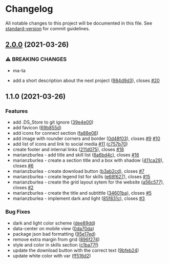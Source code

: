 # Changelog

All notable changes to this project will be documented in this file. See [standard-version](https://github.com/conventional-changelog/standard-version) for commit guidelines.

## [2.0.0](https://github.com/codetapacademy/html-css-javascript-starterclear/compare/v1.1.0...v2.0.0) (2021-03-26)


### ⚠ BREAKING CHANGES

* ma-ta

* add a short description about the next project ([984d9d3](https://github.com/codetapacademy/html-css-javascript-starterclear/commit/984d9d30ff815f718e0378fe7b115ff46ee297fd)), closes [#20](https://github.com/codetapacademy/html-css-javascript-starterclear/issues/20)

## 1.1.0 (2021-03-26)


### Features

* add .DS_Store to git ignore ([39e4e00](https://github.com/codetapacademy/html-css-javascript-starterclear/commit/39e4e00e36f2ca05252e9d2f2ad78e96b10cb880))
* add favicon ([69b855d](https://github.com/codetapacademy/html-css-javascript-starterclear/commit/69b855dfe827a99a071ddc18763a1da8509c9531))
* add icons for connect section ([fa88e08](https://github.com/codetapacademy/html-css-javascript-starterclear/commit/fa88e08b52c95bc981c9b1908d6acb845253e9d5))
* add image with rounder corners and border ([0d48f03](https://github.com/codetapacademy/html-css-javascript-starterclear/commit/0d48f03e1840470890473c5b89311868b2be4865)), closes [#9](https://github.com/codetapacademy/html-css-javascript-starterclear/issues/9) [#10](https://github.com/codetapacademy/html-css-javascript-starterclear/issues/10)
* add list of icons and link to social media [#11](https://github.com/codetapacademy/html-css-javascript-starterclear/issues/11) ([c757b70](https://github.com/codetapacademy/html-css-javascript-starterclear/commit/c757b70575f0cce478c14fb5dc9c0ae70e0cd57f))
* create footer and internal links ([211d075](https://github.com/codetapacademy/html-css-javascript-starterclear/commit/211d0756a39d1a562149a9568ad1511bbc8da0e0)), closes [#18](https://github.com/codetapacademy/html-css-javascript-starterclear/issues/18)
* marianzburlea - add title and skill list ([6a6bd4c](https://github.com/codetapacademy/html-css-javascript-starterclear/commit/6a6bd4ca4b888c462507ad5fc78aae96a400708b)), closes [#16](https://github.com/codetapacademy/html-css-javascript-starterclear/issues/16)
* marianzburlea - create a section title and a box with shadow ([411ca29](https://github.com/codetapacademy/html-css-javascript-starterclear/commit/411ca29395e3bc00480f758cd522f0355c9a4d85)), closes [#6](https://github.com/codetapacademy/html-css-javascript-starterclear/issues/6)
* marianzburlea - create download button ([b3ab2cd](https://github.com/codetapacademy/html-css-javascript-starterclear/commit/b3ab2cd9be0cb1213d1d55217a72d4ff9acd9195)), closes [#7](https://github.com/codetapacademy/html-css-javascript-starterclear/issues/7)
* marianzburlea - create legend list for skills ([e68f627](https://github.com/codetapacademy/html-css-javascript-starterclear/commit/e68f6272781e1ed17a248cb7c1f945b99bbeb95f)), closes [#15](https://github.com/codetapacademy/html-css-javascript-starterclear/issues/15)
* marianzburlea - create the grid layout sytem for the website ([a56c577](https://github.com/codetapacademy/html-css-javascript-starterclear/commit/a56c57775bb2dca306083172e9df150c64503f0c)), closes [#2](https://github.com/codetapacademy/html-css-javascript-starterclear/issues/2)
* marianzburlea - create the title and subtittle ([34601ba](https://github.com/codetapacademy/html-css-javascript-starterclear/commit/34601ba4f189c769b47ec3af415e8724d7af3200)), closes [#5](https://github.com/codetapacademy/html-css-javascript-starterclear/issues/5)
* marianzburlea - implement dark and light ([85f831c](https://github.com/codetapacademy/html-css-javascript-starterclear/commit/85f831c4cab7c8f3fc4177a43001c8306d8011fa)), closes [#3](https://github.com/codetapacademy/html-css-javascript-starterclear/issues/3)


### Bug Fixes

* dark and light color scheme ([dee89dd](https://github.com/codetapacademy/html-css-javascript-starterclear/commit/dee89ddfae109d06b5e8a007a3740ea4bf17e9b3))
* data-center on mobile view ([0da70da](https://github.com/codetapacademy/html-css-javascript-starterclear/commit/0da70daa8b9cabd540c0e94cace36d5e757bfa56))
* package json bad formatting ([95e17ed](https://github.com/codetapacademy/html-css-javascript-starterclear/commit/95e17ed15844e8c03e5434763e8d39b6c575c56e))
* remove extra margin from grid ([896f274](https://github.com/codetapacademy/html-css-javascript-starterclear/commit/896f27449db0f59990e551bccdb43eae2d10ad6a))
* style and color in skills section ([c1ba77f](https://github.com/codetapacademy/html-css-javascript-starterclear/commit/c1ba77fb5c772b98860823fced95ac59554a0ae8))
* update the download button with the correct text ([9bfeb24](https://github.com/codetapacademy/html-css-javascript-starterclear/commit/9bfeb24773d5005ae16c77b832b010c34a8c72d0))
* update white color with var ([ff516d2](https://github.com/codetapacademy/html-css-javascript-starterclear/commit/ff516d2abfca5914db308788c621218cea8e3cc3))
